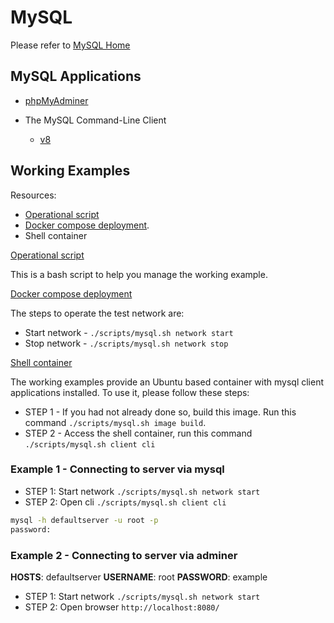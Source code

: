 # MySQL

Please refer to [MySQL Home](https://dev.mysql.com/doc/)

## MySQL Applications

* [phpMyAdminer](https://www.adminer.org/)

* The MySQL Command-Line Client
    * [v8](https://dev.mysql.com/doc/refman/8.0/en/mysql.html)

## Working Examples

Resources:

* [Operational script](../scripts/mysql.sh)
* [Docker compose deployment](../deployment/mysql/docker-compose.yml).
* Shell container

<u>Operational script</U>

This is a bash script to help you manage the working example.

<u>Docker compose deployment</u>

The steps to operate the test network are:

* Start network - `./scripts/mysql.sh network start`
* Stop network - `./scripts/mysql.sh network stop`

<u>Shell container</u>

The working examples provide an Ubuntu based container with mysql client applications installed. To use it, please follow these steps:

* STEP 1 - If you had not already done so, build this image. Run this command `./scripts/mysql.sh image build`.
* STEP 2 - Access the shell container, run this command `./scripts/mysql.sh client cli`

### Example 1 - Connecting to server via mysql

* STEP 1: Start network `./scripts/mysql.sh network start`
* STEP 2: Open cli `./scripts/mysql.sh client cli`

```sh
mysql -h defaultserver -u root -p
password:
```

### Example 2 - Connecting to server via adminer

**HOSTS**: defaultserver
**USERNAME**: root
**PASSWORD**: example

* STEP 1: Start network `./scripts/mysql.sh network start`
* STEP 2: Open browser `http://localhost:8080/`

